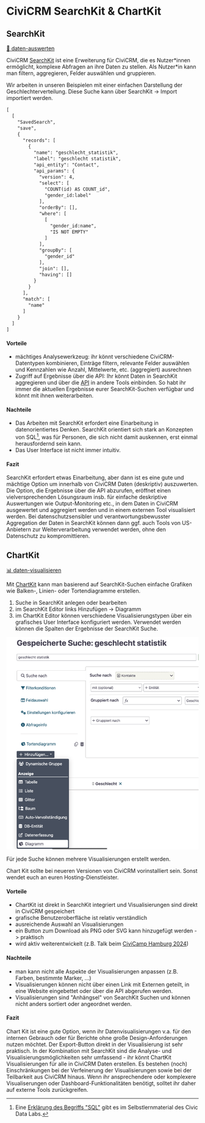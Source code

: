 # CiviCRM SearchKit & ChartKit


## SearchKit
[🔢 daten-auswerten](./../../2-datenlebenszyklus.html#daten-auswerten)

CiviCRM [SearchKit](https://docs.civicrm.org/user/en/latest/searching/searchkit/what-is-searchkit/) ist eine Erweiterung für CiviCRM, die es Nutzer\*innen ermöglicht, komplexe Abfragen an ihre Daten zu stellen. Als Nutzer\*in kann man filtern, aggregieren, Felder auswählen und gruppieren. 


Wir arbeiten in unseren Beispielen mit einer einfachen Darstellung der Geschlechterverteilung. Diese Suche kann über SearchKit -> Import importiert werden.

```
[
  [
    "SavedSearch",
    "save",
    {
      "records": [
        {
          "name": "geschlecht_statistik",
          "label": "geschlecht statistik",
          "api_entity": "Contact",
          "api_params": {
            "version": 4,
            "select": [
              "COUNT(id) AS COUNT_id",
              "gender_id:label"
            ],
            "orderBy": [],
            "where": [
              [
                "gender_id:name",
                "IS NOT EMPTY"
              ]
            ],
            "groupBy": [
              "gender_id"
            ],
            "join": [],
            "having": []
          }
        }
      ],
      "match": [
        "name"
      ]
    }
  ]
]
```


#### Vorteile
- mächtiges Analysewerkzeug: ihr könnt verschiedene CiviCRM-Datentypen kombinieren, Einträge filtern, relevante Felder auswählen und Kennzahlen wie Anzahl, Mittelwerte, etc. (aggregiert) ausrechnen
- Zugriff auf Ergebnisse über die API: Ihr könnt Daten in SearchKit aggregieren und über die [API](./civicrm-api.md) in andere Tools einbinden. So habt ihr immer die aktuellen Ergebnisse eurer SearchKit-Suchen verfügbar und könnt mit ihnen weiterarbeiten.

#### Nachteile
- Das Arbeiten mit SearchKit erfordert eine Einarbeitung in datenorientiertes Denken. SearchKit orientiert sich stark an Konzepten von SQL[^note-sql], was für Personen, die sich nicht damit auskennen, erst einmal herausfordernd sein kann. 
- Das User Interface ist nicht immer intuitiv.


[^note-sql]: Eine [Erklärung des Begriffs "SQL"](https://civic-data.de/selbstlernmaterial/#sql) gibt es im Selbstlernmaterial des Civic Data Labs. 



#### Fazit
SearchKit erfordert etwas Einarbeitung, aber dann ist es eine gute und mächtige Option um innerhalb von CiviCRM Daten (deskriptiv) auszuwerten. 
Die Option, die Ergebnisse über die API abzurufen, eröffnet einen vielversprechenden Lösungsraum insb. für einfache deskriptive Auswertungen wie Output-Monitoring etc., in dem Daten in CiviCRM ausgewertet und aggregiert werden und in einem externen Tool visualisiert werden. Bei datenschutzsensibler und verantwortungsbewusster Aggregation der Daten in SearchKit können dann ggf. auch Tools von US-Anbietern zur Weiterverarbeitung verwendet werden, ohne den Datenschutz zu kompromittieren.


## ChartKit
[📊 daten-visualisieren](./../../2-datenlebenszyklus.html#daten-visualisieren)

Mit [ChartKit](https://lab.civicrm.org/extensions/chart_kit) kann man basierend auf SearchKit-Suchen einfache Grafiken wie Balken-, Linien- oder Tortendiagramme erstellen. 

1. Suche in SearchKit anlegen oder bearbeiten
2. im SearchKit Editor links Hinzufügen -> Diagramm
3. im ChartKit Editor können verschiedene Visualisierungstypen über ein grafisches User Interface konfiguriert werden. Verwendet werden können die Spalten der Ergebnisse der SearchKit Suche.

![User Interface einer Suche in SearchKit. Das Dropdown "Hinzufügen" ist geöffnet und die Option "Diagramm" ist ausgewählt.](../../images/4-tools/1-civicrm_intern/4-civicrm-searchkit-chartkit/chartkit.png)


Für jede Suche können mehrere Visualisierungen erstellt werden.

Chart Kit sollte bei neueren Versionen von CiviCRM vorinstalliert sein. Sonst wendet euch an euren Hosting-Dienstleister.

#### Vorteile
- ChartKit ist direkt in SearchKit integriert und Visualisierungen sind direkt in CiviCRM gespeichert
- grafische Benutzeroberfläche ist relativ verständlich
- ausreichende Auswahl an Visualisierungen 
- ein Button zum Download als PNG oder SVG kann hinzugefügt werden -> praktisch
- wird aktiv weiterentwickelt (z.B. Talk beim [CiviCamp Hamburg 2024](https://systopia.de/blog/civicamp-hamburg-2024-retrospektive))

#### Nachteile
- man kann nicht alle Aspekte der Visualisierungen anpassen (z.B. Farben, bestimmte Marker, ...)
- Visualisierungen können nicht über einen Link mit Externen geteilt, in eine Website eingebettet oder über die API abgerufen werden.
- Visualisierungen sind "Anhängsel" von SearchKit Suchen und können nicht anders sortiert oder angeordnet werden. 

#### Fazit
Chart Kit ist eine gute Option, wenn ihr Datenvisualisierungen v.a. für den internen Gebrauch oder für Berichte ohne große Design-Anforderungen nutzen möchtet. Der Export-Button direkt in der Visualisierung ist sehr praktisch. In der Kombination mit SearchKit sind die Analyse- und Visualisierungsmöglichkeiten sehr umfassend - ihr könnt ChartKit Visualisierungen für alle in CiviCRM Daten erstellen. Es bestehen (noch) Einschränkungen bei der Verfeinerung der Visualisierungen sowie bei der Teilbarkeit aus CiviCRM hinaus. Wenn ihr ansprechendere oder komplexere Visualiserungen oder Dashboard-Funktionalitäten benötigt, solltet ihr daher auf externe Tools zurückgreifen. 


